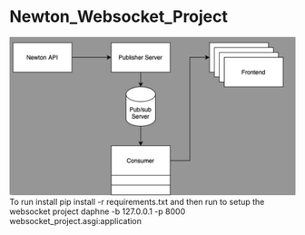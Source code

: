 # Newton_Websocket_Project
![Logo](System_Design/Plan.png)
To run install pip install -r requirements.txt 
and then run to setup the websocket project
daphne -b 127.0.0.1 -p 8000 websocket_project.asgi:application
